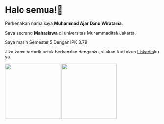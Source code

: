 # Halo semua!👋

Perkenalkan nama saya **Muhammad Ajar Danu Wiratama**.<br>

Saya seorang **Mahasiswa** di [universitas Muhammaditah Jakarta](https://umj.ac.id/).<br>

Saya masih Semester 5 Dengan IPK 3.79

Jika kamu tertarik untuk berkenalan denganku, silakan ikuti akun [Linkedin](https://www.linkedin.com/in/ajar-danu-05sep/)ku ya.

<p align="left">
<a href="https://github.com/penuliscode">
  <img height="180em" src="https://github-readme-stats-eight-theta.vercel.app/api?username=ajardanu&show_icons=true&theme=algolia&include_all_commits=true&count_private=true"/>
  <img height="180em" src="https://github-readme-stats-eight-theta.vercel.app/api/top-langs/?username=ajardanu&layout=compact&theme=algolia"/>
</a>
</p>
